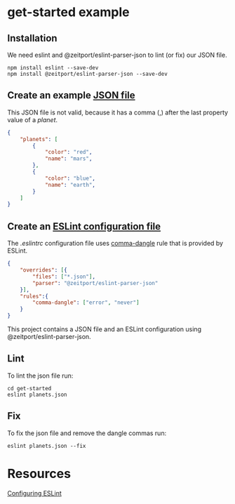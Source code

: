 # get-started example

## Installation

We need eslint and @zeitport/eslint-parser-json to lint (or fix) our JSON file.

```
npm install eslint --save-dev
npm install @zeitport/eslint-parser-json --save-dev
```

## Create an example [JSON file]

This JSON file is not valid, because it has a comma (,) after the last property value of a _planet_.

```json
{
    "planets": [
        {
            "color": "red",
            "name": "mars",
        },
        {
            "color": "blue",
            "name": "earth",
        }
    ]
}
```

## Create an [ESLint configuration file]

The _.eslintrc_ configuration file uses [comma-dangle] rule that is provided by ESLint.

```json
{
    "overrides": [{
        "files": ["*.json"],
        "parser": "@zeitport/eslint-parser-json"
    }],
    "rules":{
        "comma-dangle": ["error", "never"]
    }
}
```

This project contains a JSON file and an ESLint configuration using @zeitport/eslint-parser-json.

## Lint

To lint the json file run:

```
cd get-started
eslint planets.json
```

## Fix

To fix the json file and remove the dangle commas run:

```
eslint planets.json --fix
```

# Resources
[Configuring ESLint](https://eslint.org/docs/user-guide/configuring)


[JSON file]: https://github.com/zeitport/eslint-parser-json/tree/example/get-started/planets.json
[eslint configuration file]: https://github.com/zeitport/eslint-parser-json/tree/example/get-started/.eslintrc
[comma-dangle]: https://eslint.org/docs/rules/comma-dangle
